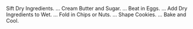 Sift Dry Ingredients. ...
Cream Butter and Sugar. ...
Beat in Eggs. ...
Add Dry Ingredients to Wet. ...
Fold in Chips or Nuts. ...
Shape Cookies. ...
Bake and Cool.